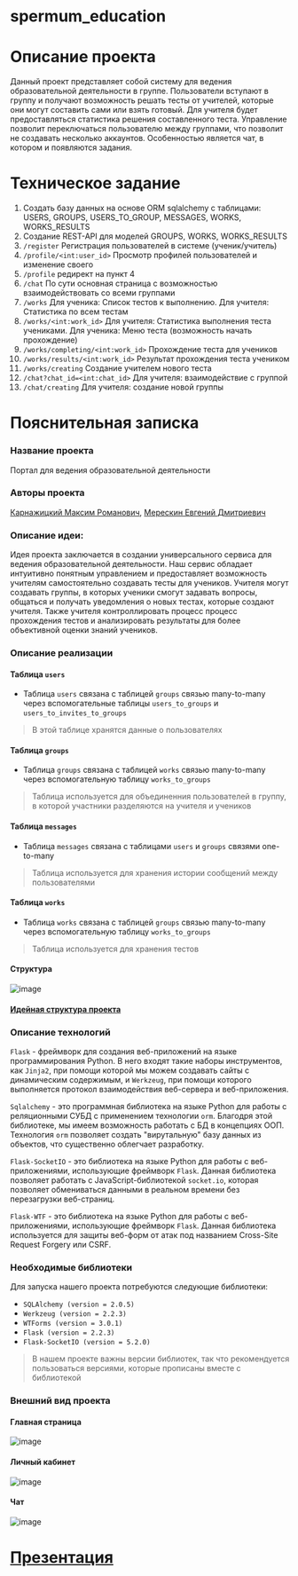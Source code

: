 # spermum_education

# Описание проекта
Данный проект представляет собой систему для ведения образовательной деятельности в группе. Пользователи вступают в группу и получают возможность решать тесты от учителей, которые они могут составить сами или взять готовый. Для учителя будет предоставляться статистика решения составленного теста. Управление позволит переключаться пользователю между группами, что позволит не создавать несколько аккаунтов. Особенностью является чат, в котором и появляются задания.

# Техническое задание
1. Создать базу данных на основе ORM sqlalchemy с таблицами: USERS, GROUPS, USERS_TO_GROUP, MESSAGES, WORKS, WORKS_RESULTS
2. Создание REST-API для моделей GROUPS, WORKS, WORKS_RESULTS
3. `/register` Регистрация пользователей в системе (ученик/учитель)
4. `/profile/<int:user_id>` Просмотр профилей пользователей и изменение своего
5. `/profile` редирект на пункт 4
6. `/chat` По сути основная страница с возможностью взаимодействовать со всеми группами
7. `/works` Для ученика: Список тестов к выполнению. Для учителя: Статистика по всем тестам
8. `/works/<int:work_id>` Для учителя: Статистика выполнения теста учениками. Для ученика: Меню теста (возможность начать прохождение)
9. `/works/completing/<int:work_id>` Прохождение теста для учеников
10. `/works/results/<int:work_id>` Результат прохождения теста учеником
11. `/works/creating` Создание учителем нового теста
12. `/chat?chat_id=<int:chat_id>` Для учителя: взаимодействие с группой
13. `/chat/creating` Для учителя: создание новой группы

# Пояснительная записка
### Название проекта 
Портал для ведения образовательной деятельности
### Авторы проекта 
[Карнажицкий Максим Романович](https://github.com/xtern0o), [Мерескин Евгений Дмитриевич](https://github.com/b1tka)
### Описание идеи: 
Идея проекта заключается в создании универсального сервиса для ведения образовательной деятельности. Наш сервис обладает интуитивно понятным управлением и предоставляет возможность учителям самостоятельно создавать тесты для учеников.
Учителя могут создавать группы, в которых ученики смогут задавать вопросы, общаться и получать уведомления о новых тестах, которые создают учителя.
Также учителя контроллировать процесс процесс прохождения тестов и анализировать результаты для более объективной оценки знаний учеников.
### Описание реализации
#### Таблица `users`
- Таблица `users` связана с таблицей `groups` связью many-to-many через вспомогательные таблицы `users_to_groups` и `users_to_invites_to_groups`
> В этой таблице хранятся данные о пользователях
#### Таблица `groups`
- Таблица `groups` связана с таблицей `works` связью many-to-many через вспомогательную таблицу `works_to_groups`
> Таблица используется для объединенния пользователей в группу, в которой участники разделяются на учителя и учеников
#### Таблица `messages`
- Таблица `messages` связана с таблицами `users` и `groups` связями one-to-many
> Таблица используется для хранения истории сообщений между пользователями
#### Таблица `works`
- Таблица `works` связана с таблицей `groups` связью many-to-many через вспомогательную таблицу `works_to_groups`
> Таблица используется для хранения тестов
#### Структура
![image](https://user-images.githubusercontent.com/78041040/232835333-4f6f7168-6f1c-4253-bb80-04d810658386.png)
#### [Идейная структура проекта](https://miro.com/app/board/uXjVMVAiSic=/?share_link_id=654705494043)
### Описание технологий
`Flask` - фреймворк для создания веб-приложений на языке программирования Python. В него входят такие наборы инструментов, как `Jinja2`, при помощи которой мы можем создавать сайты с динамическим содержимым, и `Werkzeug`, при помощи которого выполняется протокол взаимодействия веб-сервера и веб-приложения.

 `Sqlalchemy` - это программная библиотека на языке Python для работы с реляционными СУБД с применением технологии `orm`. Благодря этой библиотеке, мы имеем возможность работать с БД в концепциях ООП. Технология `orm` позволяет создать "вирутальную" базу данных из объектов, что существенно облегчает разработку.
 
 `Flask-SocketIO` -  это библиотека на языке Python для работы с веб-приложениями, использующие фреймворк `Flask`. Данная библиотека позволяет работать с JavaScript-библиотекой `socket.io`, которая позволяет обмениваться данными в реальном времени без перезагрузки веб-страниц.
 
 `Flask-WTF` - это библиотека на языке Python для работы с веб-приложениями, использующие фреймворк `Flask`. Данная библиотека используется для защиты веб-форм от атак под названием Cross-Site Request Forgery или CSRF.

### Необходимые библиотеки
Для запуска нашего проекта потребуются следующие библиотеки: 
- `SQLAlchemy (version = 2.0.5)`
-  `Werkzeug (version = 2.2.3)`
-   `WTForms (version = 3.0.1)`
-   `Flask (version = 2.2.3)`
-   `Flask-SocketIO (version = 5.2.0)`
> В нашем проекте важны версии библиотек, так что рекомендуется пользоваться версиями, которые прописаны вместе с библиотекой

### Внешний вид проекта
#### Главная страница
![image](https://user-images.githubusercontent.com/97905639/233480039-2908be45-5aa2-4a9e-ab41-bce224f5cde6.png)
#### Личный кабинет
![image](https://user-images.githubusercontent.com/97905639/233480082-f246af3e-0b81-41a4-bd38-1ac1ecc5234f.png)
#### Чат
![image](https://user-images.githubusercontent.com/97905639/233480322-a7d011e8-b059-42b7-a20b-4717a861fdbb.png)


# [Презентация](https://docs.google.com/presentation/d/19b075xh-nVXuhlvDGVFSfTAJnSKzY0Q6sH3H2uOOXmA/edit#slide=id.g1e19608e034_3_69)
